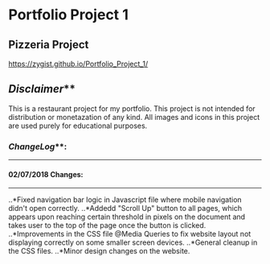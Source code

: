 # Portfolio Project 1
## Pizzeria Project
https://zygist.github.io/Portfolio_Project_1/
## _Disclaimer_**
This is a restaurant project for my portfolio.
This project is not intended for distribution or monetazation of any kind.
All images and icons in this project are used purely for educational purposes.


### _ChangeLog_**:
***
#### 02/07/2018 Changes:
***
..*Fixed navigation bar logic in Javascript file where mobile navigation didn't open correctly.
..*Addedd "Scroll Up" button to all pages, which appears upon reaching certain threshold in pixels on the document and takes user to the top of the page once the button is clicked.
..*Improvements in the CSS file @Media Queries to fix website layout not displaying correctly on some smaller screen devices.
..*General cleanup in the CSS files.
..*Minor design changes on the website.


